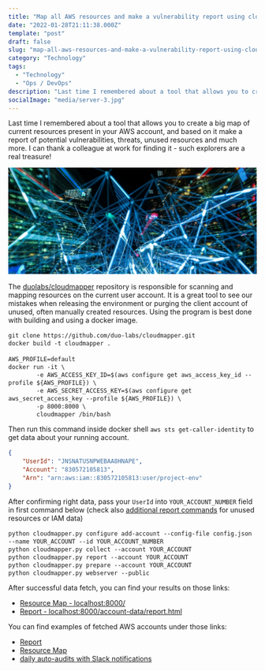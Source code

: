 ```yaml
---
title: "Map all AWS resources and make a vulnerability report using cloudmapper" 
date: "2022-01-28T21:11:38.000Z"
template: "post"
draft: false
slug: "map-all-aws-resources-and-make-a-vulnerability-report-using-cloudmapper"
category: "Technology"
tags:
  - "Technology"
  - "Ops / DevOps"
description: "Last time I remembered about a tool that allows you to create a big map of current resources present in your AWS account, and based on it make a report of potential vulnerabilities, threats, unused resources and much more. I can thank a colleague at work for finding it - such explorers are a real treasure!"
socialImage: "media/server-3.jpg"
---
```

Last time I remembered about a tool that allows you to create a big map of current resources present in your AWS account, and based on it make a report of potential vulnerabilities, threats, unused resources and much more. I can thank a colleague at work for finding it - such explorers are a real treasure!

![Map all AWS resources and make a vulnerability report using cloudmapper](/media/server-3.jpg)

The [duolabs/cloudmapper](https://github.com/duo-labs/cloudmapper) repository is responsible for scanning and mapping resources on the current user account. It is a great tool to see our mistakes when releasing the environment or purging the client account of unused, often manually created resources. Using the program is best done with building and using a docker image.

```shell
git clone https://github.com/duo-labs/cloudmapper.git
docker build -t cloudmapper .

AWS_PROFILE=default
docker run -it \
        -e AWS_ACCESS_KEY_ID=$(aws configure get aws_access_key_id --profile ${AWS_PROFILE}) \
        -e AWS_SECRET_ACCESS_KEY=$(aws configure get aws_secret_access_key --profile ${AWS_PROFILE}) \
        -p 8000:8000 \
        cloudmapper /bin/bash
```

Then run this command inside docker shell `aws sts get-caller-identity` to get data about your running account. 

```json
{
    "UserId": "JNSNATUSNPWEBAA8HNAPE",
    "Account": "830572105813",
    "Arn": "arn:aws:iam::830572105813:user/project-env"
}
```

After confirming right data, pass your `UserId` into `YOUR_ACCOUNT_NUMBER` field in first command below 
(check also [additional report commands](https://github.com/duo-labs/cloudmapper#commands) for unused resources or IAM data)

```shell
python cloudmapper.py configure add-account --config-file config.json --name YOUR_ACCOUNT --id YOUR_ACCOUNT_NUMBER
python cloudmapper.py collect --account YOUR_ACCOUNT
python cloudmapper.py report --account YOUR_ACCOUNT
python cloudmapper.py prepare --account YOUR_ACCOUNT
python cloudmapper.py webserver --public
```

After successful data fetch, you can find your results on those links:
- [Resource Map - localhost:8000/](http://localhost:8000/)
- [Report - localhost:8000/account-data/report.html](http://localhost:8000/account-data/report.html)

You can find examples of fetched AWS accounts under those links: 
- [Report](https://duo-labs.github.io/cloudmapper/account-data/report.html)
- [Resource Map](https://duo-labs.github.io/cloudmapper/)
- [daily auto-audits with Slack notifications](https://github.com/duo-labs/cloudmapper/blob/main/auditor/README.md)
